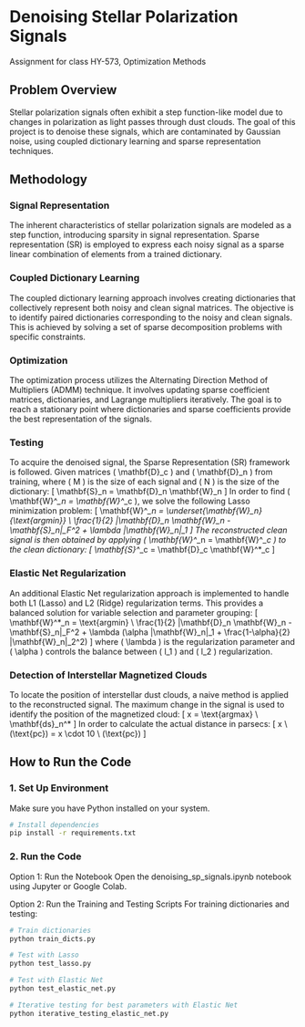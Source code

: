 # Denoising Stellar Polarization Signals
Assignment for class HY-573, Optimization Methods

## Problem Overview
Stellar polarization signals often exhibit a step function-like model due to changes in polarization as light passes through dust clouds. The goal of this project is to denoise these signals, which are contaminated by Gaussian noise, using coupled dictionary learning and sparse representation techniques.

## Methodology
### Signal Representation
The inherent characteristics of stellar polarization signals are modeled as a step function, introducing sparsity in signal representation. Sparse representation (SR) is employed to express each noisy signal as a sparse linear combination of elements from a trained dictionary.

### Coupled Dictionary Learning
The coupled dictionary learning approach involves creating dictionaries that collectively represent both noisy and clean signal matrices. The objective is to identify paired dictionaries corresponding to the noisy and clean signals. This is achieved by solving a set of sparse decomposition problems with specific constraints.

### Optimization
The optimization process utilizes the Alternating Direction Method of Multipliers (ADMM) technique. It involves updating sparse coefficient matrices, dictionaries, and Lagrange multipliers iteratively. The goal is to reach a stationary point where dictionaries and sparse coefficients provide the best representation of the signals.

### Testing
To acquire the denoised signal, the Sparse Representation (SR) framework is followed. Given matrices \( \mathbf{D}_c \) and \( \mathbf{D}_n \) from training, where \( M \) is the size of each signal and \( N \) is the size of the dictionary:
\[ \mathbf{S}_n = \mathbf{D}_n \mathbf{W}_n \]
In order to find \( \mathbf{W}^*_n = \mathbf{W}^*_c \), we solve the following Lasso minimization problem:
\[ \mathbf{W}^*_n = \underset{\mathbf{W}_n}{\text{argmin}} \ \frac{1}{2} \|\mathbf{D}_n \mathbf{W}_n - \mathbf{S}_n\|_F^2 + \lambda \|\mathbf{W}_n\|_1 \]
The reconstructed clean signal is then obtained by applying \( \mathbf{W}^*_n = \mathbf{W}^*_c \) to the clean dictionary:
\[ \mathbf{S}^*_c = \mathbf{D}_c \mathbf{W}^*_c \]

### Elastic Net Regularization
An additional Elastic Net regularization approach is implemented to handle both L1 (Lasso) and L2 (Ridge) regularization terms. This provides a balanced solution for variable selection and parameter grouping:
\[ \mathbf{W}^*_n = \text{argmin} \ \frac{1}{2} \|\mathbf{D}_n \mathbf{W}_n - \mathbf{S}_n\|_F^2 + \lambda (\alpha \|\mathbf{W}_n\|_1 + \frac{1-\alpha}{2} \|\mathbf{W}_n\|_2^2) \]
where \( \lambda \) is the regularization parameter and \( \alpha \) controls the balance between \( l_1 \) and \( l_2 \) regularization.

### Detection of Interstellar Magnetized Clouds
To locate the position of interstellar dust clouds, a naive method is applied to the reconstructed signal. The maximum change in the signal is used to identify the position of the magnetized cloud:
\[ x = \text{argmax} \ \mathbf{ds}_n^* \]
In order to calculate the actual distance in parsecs:
\[ x \ (\text{pc}) = x \cdot 10 \ (\text{pc}) \]


## How to Run the Code

### 1. Set Up Environment

Make sure you have Python installed on your system. 

```bash
# Install dependencies
pip install -r requirements.txt
```

### 2. Run the Code

Option 1: Run the Notebook
Open the denoising_sp_signals.ipynb notebook using Jupyter or Google Colab.

Option 2: Run the Training and Testing Scripts
For training dictionaries and testing:

```bash
# Train dictionaries
python train_dicts.py

# Test with Lasso
python test_lasso.py

# Test with Elastic Net
python test_elastic_net.py

# Iterative testing for best parameters with Elastic Net
python iterative_testing_elastic_net.py
```

